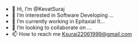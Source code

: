 - 👋 Hi, I’m @KevatSuraj
- 👀 I’m interested in Software Developing ...
- 🌱 I’m currently working in Epitaxial It...
- 💞️ I’m looking to collaborate on ...
- 📫 How to reach me Ksuraj22061999@gmail.com

<!---
KevatSuraj/KevatSuraj is a ✨ special ✨ repository because its `README.md` (this file) appears on your GitHub profile.
You can click the Preview link to take a look at your changes.
--->
